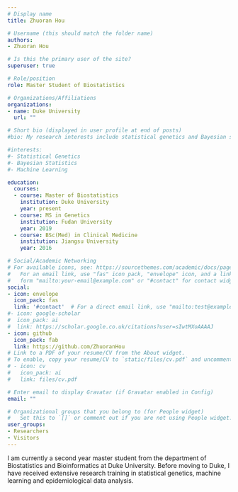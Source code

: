 ```yaml
---
# Display name
title: Zhuoran Hou 

# Username (this should match the folder name)
authors:
- Zhuoran Hou

# Is this the primary user of the site?
superuser: true

# Role/position
role: Master Student of Biostatistics

# Organizations/Affiliations
organizations:
- name: Duke University
  url: ""

# Short bio (displayed in user profile at end of posts)
#bio: My research interests include statistical genetics and Bayesian statistics.

#interests:
#- Statistical Genetics
#- Bayesian Statistics
#- Machine Learning

education:
  courses:
  - course: Master of Biostatistics
    institution: Duke University
    year: present
  - course: MS in Genetics
    institution: Fudan University
    year: 2019
  - course: BSc(Med) in Clinical Medicine
    institution: Jiangsu University
    year: 2016

# Social/Academic Networking
# For available icons, see: https://sourcethemes.com/academic/docs/page-builder/#icons
#   For an email link, use "fas" icon pack, "envelope" icon, and a link in the
#   form "mailto:your-email@example.com" or "#contact" for contact widget.
social:
- icon: envelope
  icon_pack: fas
  link: '#contact'  # For a direct email link, use "mailto:test@example.org".
#- icon: google-scholar
#  icon_pack: ai
#  link: https://scholar.google.co.uk/citations?user=sIwtMXoAAAAJ
- icon: github
  icon_pack: fab
  link: https://github.com/ZhuoranHou
# Link to a PDF of your resume/CV from the About widget.
# To enable, copy your resume/CV to `static/files/cv.pdf` and uncomment the lines below.
# - icon: cv
#   icon_pack: ai
#   link: files/cv.pdf

# Enter email to display Gravatar (if Gravatar enabled in Config)
email: ""

# Organizational groups that you belong to (for People widget)
#   Set this to `[]` or comment out if you are not using People widget.
user_groups:
- Researchers
- Visitors
---
```


I am currently a second year master student from the department of Biostatistics and Bioinformatics at Duke University. Before moving to Duke, I have received extensive research training in statistical genetics, machine learning and epidemiological data analysis.



